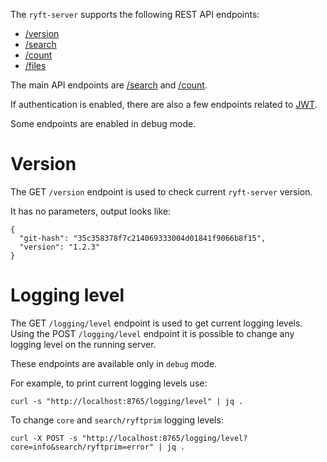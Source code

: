 The `ryft-server` supports the following REST API endpoints:

- [/version](#version)
- [/search](./search.md#search)
- [/count](./search.md#count)
- [/files](./files.md)

The main API endpoints are [/search](./search.md#search)
and [/count](./search.md#count).

If authentication is enabled, there are also a few endpoints related to
[JWT](./auth.md).

Some endpoints are enabled in debug mode.


# Version

The GET `/version` endpoint is used to check current `ryft-server` version.

It has no parameters, output looks like:

```{.json}
{
  "git-hash": "35c358378f7c214069333004d01841f9066b8f15",
  "version": "1.2.3"
}
```


# Logging level

The GET `/logging/level` endpoint is used to get current logging levels.
Using the POST `/logging/level` endpoint it is possible to change any
logging level on the running server.

These endpoints are available only in `debug` mode.

For example, to print current logging levels use:

```{.sh}
curl -s "http://localhost:8765/logging/level" | jq .
```

To change `core` and `search/ryftprim` logging levels:

```{.sh}
curl -X POST -s "http://localhost:8765/logging/level?core=info&search/ryftprim=error" | jq .
```
